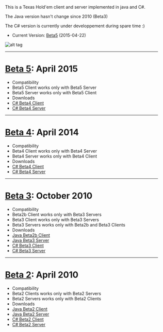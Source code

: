 This is a Texas Hold'em client and server implemented in java and C#.

The Java version hasn't change since 2010 (Beta3)

The C# version is currently under developpement during spare time :)

 * Current Version: [Beta5](https://github.com/Ericmas001/bluffin-muffin/releases/tag/v0.5-beta.5) (2015-04-22)

![alt tag](https://googledrive.com/host/0B2wUdLMFaj9JX0pPakRnbWZkeTQ/Beta4.png)

----

# [Beta 5](https://github.com/Ericmas001/bluffin-muffin/releases/tag/v0.5-beta.5): April 2015

 * Compatibility
  * Beta5 Client works only with Beta5 Server
  * Beta5 Server works only with Beta5 Client
 * Downloads
  * [C# Beta4 Client](https://github.com/Ericmas001/bluffin-muffin/releases/download/v0.5-beta.5/BluffinMuffin.Client.Beta5.zip)
  * [C# Beta4 Server](https://github.com/Ericmas001/bluffin-muffin/releases/download/v0.5-beta.5/BluffinMuffin.Server.Beta5.zip)

----
# [Beta 4](https://github.com/Ericmas001/bluffin-muffin/releases/tag/v0.4-beta.4): April 2014

 * Compatibility
  * Beta4 Client works only with Beta4 Server
  * Beta4 Server works only with Beta4 Client
 * Downloads
  * [C# Beta4 Client](https://github.com/Ericmas001/bluffin-muffin/releases/download/v0.4-beta.4/BluffinMuffinClient.Beta4.2014-04-07.zip)
  * [C# Beta4 Server](https://github.com/Ericmas001/bluffin-muffin/releases/download/v0.4-beta.4/BluffinMuffinServer.Beta4.2014-04-07.zip)

----

# [Beta 3](https://github.com/Ericmas001/bluffin-muffin/releases/tag/v0.3-beta.3): October 2010

 * Compatibility
  * Beta2b Client works only with Beta3 Servers
  * Beta3 Client works only with Beta3 Servers
  * Beta3 Servers works only with Beta2b and Beta3 Clients
 * Downloads
  * [Java Beta2b Client](https://github.com/Ericmas001/bluffin-muffin/releases/download/v0.3-beta.3/BluffinMuffin.PokerClient.Java.B02b.zip)
  * [Java Beta3 Server](https://github.com/Ericmas001/bluffin-muffin/releases/download/v0.3-beta.3/BluffinMuffin.PokerServer.Java.B03.jar)
  * [C# Beta3 Client](https://github.com/Ericmas001/bluffin-muffin/releases/download/v0.3-beta.3/BluffinMuffin.PokerClient.Net.B03.zip)
  * [C# Beta3 Server](https://github.com/Ericmas001/bluffin-muffin/releases/download/v0.3-beta.3/BluffinMuffin.PokerServer.Net.B03.zip)

----

# [Beta 2](https://github.com/Ericmas001/bluffin-muffin/releases/tag/v0.2-beta.2): April 2010

 * Compatibility
  * Beta2 Clients works only with Beta2 Servers
  * Beta2 Servers works only with Beta2 Clients
 * Downloads
  * [Java Beta2 Client](https://github.com/Ericmas001/bluffin-muffin/releases/download/v0.2-beta.2/Bluffin.Muffin.Client.zip)
  * [Java Beta2 Server](https://github.com/Ericmas001/bluffin-muffin/releases/download/v0.2-beta.2/Bluffin.Muffin.Server.jar)
  * [C# Beta2 Client](https://github.com/Ericmas001/bluffin-muffin/releases/download/v0.2-beta.2/Bluffin.Muffin.C.Client.zip)
  * [C# Beta2 Server](https://github.com/Ericmas001/bluffin-muffin/releases/download/v0.2-beta.2/Bluffin.Muffin.C.Server.zip)
